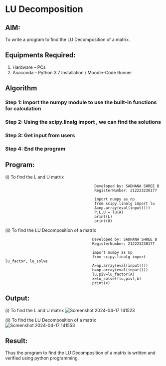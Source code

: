 # LU Decomposition 

## AIM:
To write a program to find the LU Decomposition of a matrix.

## Equipments Required:
1. Hardware – PCs
2. Anaconda – Python 3.7 Installation / Moodle-Code Runner

## Algorithm
### Step 1: Import the numpy module to use the built-in functions for calculation

### Step 2: Using the scipy.linalg import , we can find the solutions

### Step 3: Get input from users

### Step 4: End the program

## Program:
(i) To find the L and U matrix

                                            
                                            Developed by: SADHANA SHREE B
                                            RegisterNumber: 212223230177
                                        
                                            import numpy as np
                                            from scipy.linalg import lu
                                            A=np.array(eval(input()))
                                            P,L,U = lu(A)
                                            print(L)
                                            print(U)

                                      
(ii) To find the LU Decomposition of a matrix
                                          
                                           Developed by: SADHANA SHREE B
                                           RegisterNumber: 212223230177
                                          
                                           import numpy as np
                                           from scipy.linalg import lu_factor, lu_solve
                                           A=np.array(eval(input()))
                                           b=np.array(eval(input()))
                                           lu,piv=lu_factor(A)
                                           x=lu_solve((lu,piv),b)
                                           print(x)


## Output:
(i) To find the L and U matrix
![Screenshot 2024-04-17 141523](https://github.com/SadhanaShreee/LU-Decomposition/assets/144517664/071c11a5-3771-4f55-82da-69b0c48e32fd)

(ii) To find the LU Decomposition of a matrix
![Screenshot 2024-04-17 141553](https://github.com/SadhanaShreee/LU-Decomposition/assets/144517664/2d8c0d59-481a-4280-aa48-b1d751eda229)


## Result:
Thus the program to find the LU Decomposition of a matrix is written and verified using python programming.

